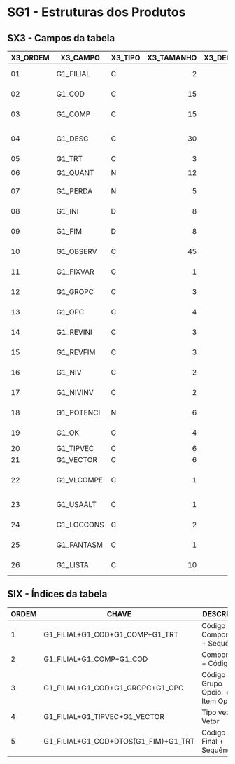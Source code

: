 # SG1 - Estruturas dos Produtos
## SX3 - Campos da tabela

X3_ORDEM|X3_CAMPO|X3_TIPO|X3_TAMANHO|X3_DECIMAL|X3_TITULO|X3_DESCRIC|X3_PICTURE|X3_VALID|X3_RELACAO|X3_F3|X3_BROWSE|X3_VISUAL|X3_CONTEXT|X3_CBOX|X3_WHEN|
-|-|-|-:|-:|-|-|:-:|:-:|-|-|-|-|-|-|:-:|
01|G1_FILIAL|C|2|0|Filial|Filial do Sistema|||||N|||||
02|G1_COD|C|15|0|Código|Código do Produto|`@!` |`existcpo("SB1")` ||SB1|S|||||
03|G1_COMP|C|15|0|Componente|Código do componente|`@!` |`NaoVazio().And.ExistCpo("SB1").And.if(ModType(nModulo)=="I", AVA200comp() .and.AVA200desc(),A200Comp().And.A200Desc())` ||SB1|S|||||
04|G1_DESC|C|30|0|Descrição|Descrição do Componente|`@!` ||IF(!INCLUI,IF(!EMPTY(SG1->G1_COMP),POSICIONE('SB1',1,XFILIAL('SB1')+SG1->G1_COMP,'B1_DESC'),''),'')||N|V|V|||
05|G1_TRT|C|3|0|Sequência|Sequência|`@!` ||||S|||||
06|G1_QUANT|N|12|6|Quantidade|Quantidade|`@E 99999.999999` |`NaoVazio().And.If(ModType(nModulo)=="I",AVMA200QUANT(M->G1_QUANT,M->G1_COMP),MA200Quant(M->G1_QUANT,M->G1_COMP))` |||S|||||
07|G1_PERDA|N|5|2|Índice Perda|Índice de perda|`@E 99.99` |`Positivo()` |||S|||||
08|G1_INI|D|8|0|DT Inicial|Data Inicial da Validade||`NaoVazio()` |ddatabase||N|||||
09|G1_FIM|D|8|0|DT Final|Data Final da Validade||`NaoVazio() .And. M->G1_FIM >= M->G1_INI` |CTOD("31/12/49")||N|||||
10|G1_OBSERV|C|45|0|Observação|Observação do Produto|`@!` ||||N|||||
11|G1_FIXVAR|C|1|0|Qtd. Fix/Var|Qtde. Estr. Fixa/Variável|`@!` |`Pertence(" VF")` |"V"||N|||V=Variavel;F=Fixa||
12|G1_GROPC|C|3|0|Grupo Opcio.|Grupo de Opcionais|`@!` |`Vazio() .Or. ExistCpo("SGA")` ||SGAPCP|N|||||
13|G1_OPC|C|4|0|Item Opcion.|Item do Gr. de Opcionais|`@!` |`IF(!Empty(M->G1_GROPC),NaoVazio().And.ExistCpo("SGA",M->G1_GROPC+M->G1_OPC),Vazio())` |||N|||||
14|G1_REVINI|C|3|0|Rev. Inicial|Revis. Inicial Componente|`@!` ||||N|||||
15|G1_REVFIM|C|3|0|Rev. Final|Revis. Final Componente|`@!` ||"ZZZ"||N|||||
16|G1_NIV|C|2|0|Nível|Nível do produto|`99` ||||N|||||
17|G1_NIVINV|C|2|0|Nível Invert|Nível Invertido|`99` ||||N|||||
18|G1_POTENCI|N|6|2|Potência|Potência de Lote|`@E 999.99` |`A200Potenc()` |||S|||||
19|G1_OK|C|4|0|Ok|Substituir Componentes|||||N|||||
20|G1_TIPVEC|C|6|0|Tipo vetor|Tipo vetor||`VAZIO().OR.EXISTCPO("SX5","VC"+M->G1_TIPVEC)` ||VC|N|A|R|||
21|G1_VECTOR|C|6|0|Vetor|Vetor||`VAZIO().OR.EXISTCPO("SHV",M->G1_TIPVEC+M->G1_VECTOR,1)` |||N|A|R|||
22|G1_VLCOMPE|C|1|0|Vl.Com.Perda|Valor comercial a perda|`@!` |`Pertence(" SN")` |"N"||N|A|R|S=Sim;N=Nao||
23|G1_USAALT|C|1|0|Usa Altern.?|Usa Alternativo?|`@!` |`Pertence("12")` |"1"||N|A|R|1=Sim;2=Não||
24|G1_LOCCONS|C|2|0|Armazém|Armazém de consumo|`@!` |`vazio() .or. ExistCpo("NNR")` ||NNR|S|A|R|||
25|G1_FANTASM|C|1|0|Fantasma?|Componente Fantasma?||`vazio() .or. Pertence("12")` |||S|A|R|1=Sim;2=Não||
26|G1_LISTA|C|10|0|Lista|Lista de componente|`@!` ||||S|A|R|||


## SIX - Índices da tabela

ORDEM|CHAVE|DESCRICAO|F3|NICKNAME|SHOWPESQ|
-|-|-|-|-|-|
1|G1_FILIAL+G1_COD+G1_COMP+G1_TRT|Código + Componente + Sequência|SB1+SB1||S|
2|G1_FILIAL+G1_COMP+G1_COD|Componente + Código|SB1+SB1||S|
3|G1_FILIAL+G1_COD+G1_GROPC+G1_OPC|Código + Grupo Opcio. + Item Opcion.|||S|
4|G1_FILIAL+G1_TIPVEC+G1_VECTOR|Tipo vetor + Vetor|||S|
5|G1_FILIAL+G1_COD+DTOS(G1_FIM)+G1_TRT|Código + DT Final + Sequência|||S|


